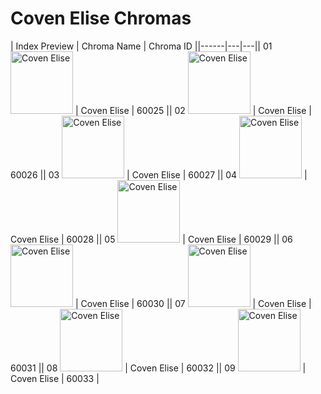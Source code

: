 # Coven Elise Chromas

| Index  Preview | Chroma Name | Chroma ID ||------|---|---|| 01  <img src='https://raw.communitydragon.org/latest/plugins/rcp-be-lol-game-data/global/default/v1/champion-chroma-images/60/60025.png' alt='Coven Elise' width='100'> | Coven Elise | 60025 || 02  <img src='https://raw.communitydragon.org/latest/plugins/rcp-be-lol-game-data/global/default/v1/champion-chroma-images/60/60026.png' alt='Coven Elise' width='100'> | Coven Elise | 60026 || 03  <img src='https://raw.communitydragon.org/latest/plugins/rcp-be-lol-game-data/global/default/v1/champion-chroma-images/60/60027.png' alt='Coven Elise' width='100'> | Coven Elise | 60027 || 04  <img src='https://raw.communitydragon.org/latest/plugins/rcp-be-lol-game-data/global/default/v1/champion-chroma-images/60/60028.png' alt='Coven Elise' width='100'> | Coven Elise | 60028 || 05  <img src='https://raw.communitydragon.org/latest/plugins/rcp-be-lol-game-data/global/default/v1/champion-chroma-images/60/60029.png' alt='Coven Elise' width='100'> | Coven Elise | 60029 || 06  <img src='https://raw.communitydragon.org/latest/plugins/rcp-be-lol-game-data/global/default/v1/champion-chroma-images/60/60030.png' alt='Coven Elise' width='100'> | Coven Elise | 60030 || 07  <img src='https://raw.communitydragon.org/latest/plugins/rcp-be-lol-game-data/global/default/v1/champion-chroma-images/60/60031.png' alt='Coven Elise' width='100'> | Coven Elise | 60031 || 08  <img src='https://raw.communitydragon.org/latest/plugins/rcp-be-lol-game-data/global/default/v1/champion-chroma-images/60/60032.png' alt='Coven Elise' width='100'> | Coven Elise | 60032 || 09  <img src='https://raw.communitydragon.org/latest/plugins/rcp-be-lol-game-data/global/default/v1/champion-chroma-images/60/60033.png' alt='Coven Elise' width='100'> | Coven Elise | 60033 |